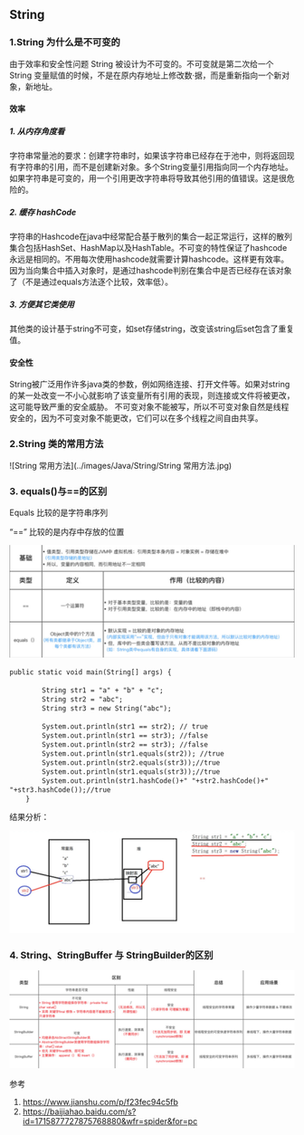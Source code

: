 ## String 

### 1.String 为什么是不可变的

由于效率和安全性问题 String 被设计为不可变的。不可变就是第二次给一个 String  变量赋值的时候，不是在原内存地址上修改数·据，而是重新指向一个新对象，新地址。

#### 效率

##### 1. 从内存角度看

字符串常量池的要求：创建字符串时，如果该字符串已经存在于池中，则将返回现有字符串的引用，而不是创建新对象。多个String变量引用指向同一个内存地址。如果字符串是可变的，用一个引用更改字符串将导致其他引用的值错误。这是很危险的。

##### 2. 缓存 hashCode

字符串的Hashcode在java中经常配合基于散列的集合一起正常运行，这样的散列集合包括HashSet、HashMap以及HashTable。不可变的特性保证了hashcode 永远是相同的。不用每次使用hashcode就需要计算hashcode。这样更有效率。因为当向集合中插入对象时，是通过hashcode判别在集合中是否已经存在该对象了（不是通过equals方法逐个比较，效率低）。

##### 3. 方便其它类使用

其他类的设计基于string不可变，如set存储string，改变该string后set包含了重复值。

#### 安全性

String被广泛用作许多java类的参数，例如网络连接、打开文件等。如果对string的某一处改变一不小心就影响了该变量所有引用的表现，则连接或文件将被更改，这可能导致严重的安全威胁。 不可变对象不能被写，所以不可变对象自然是线程安全的，因为不可变对象不能更改，它们可以在多个线程之间自由共享。

### 2.String 类的常用方法

![String 常用方法](../images/Java/String/String 常用方法.jpg)



### 3. equals()与==的区别

Equals 比较的是字符串序列

“==” 比较的是内存中存放的位置

![String值引用](../images/Java/String/String值引用.jpg)

```
public static void main(String[] args) {

        String str1 = "a" + "b" + "c";
        String str2 = "abc";
        String str3 = new String("abc");

        System.out.println(str1 == str2); // true
        System.out.println(str1 == str3); //false
        System.out.println(str2 == str3); //false
        System.out.println(str1.equals(str2)); //true
        System.out.println(str2.equals(str3));//true
        System.out.println(str1.equals(str3));//true
        System.out.println(str1.hashCode()+" "+str2.hashCode()+" "+str3.hashCode());//true
    }
```



结果分析：

![String结果分析](../images/Java/String/String结果分析.jpg)

### 4. String、StringBuffer 与 StringBuilder的区别

![StringBuffer区别](../images/Java/String/StringBuffer区别.jpg)

参考

1. https://www.jianshu.com/p/f23fec94c5fb
2. https://baijiahao.baidu.com/s?id=1715877727875768880&wfr=spider&for=pc